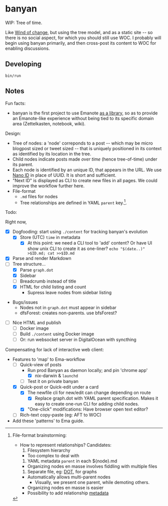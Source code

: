 # banyan

WIP: Tree of time. 

Like [Wind of change](https://windofchange.me), but using the tree model, and as a static site -- so there is no social aspect, for which you should still use WOC. I probably will begin using banyan primarily, and then cross-post its content to WOC for enabling discussions.

## Developing

```
bin/run
```

## Notes

Fun facts:

- banyan is the first project to use Emanote [as a library](https://github.com/srid/banyan/commit/869991888349190855b3c963493f9ff352d250d0), so as to provide an Emanote-like experience without being tied to its specific domain area (Zettelkasten, notebook, wiki).

Design:

- Tree of nodes: a 'node' correponds to a post -- which may be micro blogpost sized or tweet sized -- that is uniquely positioned in its context as identified by its location in the tree. 
- Child nodes indicate posts made *over time* (hence tree-of-time) under its parent. 
- Each node is identified by an unique ID, that appears in the URL. We use [Nano ID](https://github.com/ai/nanoid) in place of UUID. It is short and sufficient.
- "Next ID" is displayed as CLI to create new files in all pages. We could improve the workflow further here.
- File-format 
  - `.md` files for nodes
  - Tree relationships are defined in YAML `parent` key.[^relbrain].

Todo:

Right now,

- [x] Dogfooding: start using `./content` for tracking banyan's evolution
  - [x] Store (UTC) `time` in metadata
    - [x] At this point: we need a CLI tool to 'add' content? Or have UI show unix CLI to create it as one-liner? `echo "$(date..)" >$ID.md; cat >>$ID.md`
- [x] Parse and render Markdown
- [ ] Tree structure...
  - [x] Parse `graph.dot`
  - [x] Sidebar
  - [ ] Breadcrumb instead of title
  - [x] HTML for child listing and count
    - Supress leave nodes from sidebar listing 
- Bugs/issues
  - Nodes not in `graph.dot` must appear in sidebar
  - dfsForest: creates non-parents. use bfsForest?
- [ ] Nice HTML and publish
  - [ ] Docker image
  - [ ] Build `./content` using Docker image
  - [ ] Or: run websocket server in DigitalOcean with syncthing

Compensating for lack of interactive web client:

- Features to 'map' to Ema-workflow
  - [ ] Quick-view of posts
    - Run prod Banyan as daemon locally; and pin 'chrome app'
      - [x] nix-darwin & `launchd`
    - [ ] Test it on private banyan
  - [x] Quick-post or Quick-edit under a card
    - [x] The newfile cli for new/edit can change depending on route
      - [x] Replace graph.dot with YAML parent specification. Makes it easy to create one-run CLI for adding child nodes.
    - [x] "One-click" modifications: Have browser open text editor?
  - [ ] Rich-text copy-paste (eg: AFT to WOC)
- Add these 'patterns' to Ema guide.

[^relbrain]: File-format brainstorming:
    - How to represent relationships? Candidates:
      1. Filesystem hierarchy
        - Too complex to deal with
      1. YAML metadata `parent` in each ${node}.md
        - Organizing nodes en masse involves fiddling with multiple files
      1. Separate file, eg: [DOT](https://www.graphviz.org/doc/info/lang.html), for graphs
        - Automatically allows multi-parent nodes
          - Visually, we present one parent, while demoting others.
        - Organizing nodes en masse is easier 
        - Possibility to add relationship [metadata](https://graphviz.org/docs/attrs/xlabel/)

